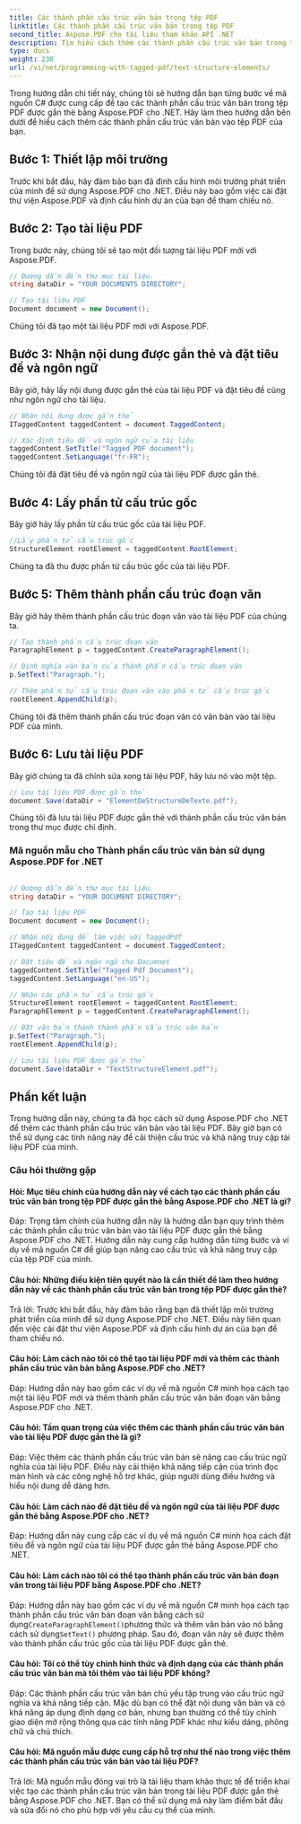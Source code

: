 ```yaml
---
title: Các thành phần cấu trúc văn bản trong tệp PDF
linktitle: Các thành phần cấu trúc văn bản trong tệp PDF
second_title: Aspose.PDF cho tài liệu tham khảo API .NET
description: Tìm hiểu cách thêm các thành phần cấu trúc văn bản trong tệp PDF bằng Aspose.PDF cho .NET. Cải thiện cấu trúc và khả năng truy cập các tệp PDF của bạn.
type: docs
weight: 230
url: /vi/net/programming-with-tagged-pdf/text-structure-elements/
---
```

Trong hướng dẫn chi tiết này, chúng tôi sẽ hướng dẫn bạn từng bước về mã nguồn C# được cung cấp để tạo các thành phần cấu trúc văn bản trong tệp PDF được gắn thẻ bằng Aspose.PDF cho .NET. Hãy làm theo hướng dẫn bên dưới để hiểu cách thêm các thành phần cấu trúc văn bản vào tệp PDF của bạn.

## Bước 1: Thiết lập môi trường

Trước khi bắt đầu, hãy đảm bảo bạn đã định cấu hình môi trường phát triển của mình để sử dụng Aspose.PDF cho .NET. Điều này bao gồm việc cài đặt thư viện Aspose.PDF và định cấu hình dự án của bạn để tham chiếu nó.

## Bước 2: Tạo tài liệu PDF

Trong bước này, chúng tôi sẽ tạo một đối tượng tài liệu PDF mới với Aspose.PDF.

```csharp
// Đường dẫn đến thư mục tài liệu.
string dataDir = "YOUR DOCUMENTS DIRECTORY";

// Tạo tài liệu PDF
Document document = new Document();
```

Chúng tôi đã tạo một tài liệu PDF mới với Aspose.PDF.

## Bước 3: Nhận nội dung được gắn thẻ và đặt tiêu đề và ngôn ngữ

Bây giờ, hãy lấy nội dung được gắn thẻ của tài liệu PDF và đặt tiêu đề cũng như ngôn ngữ cho tài liệu.

```csharp
// Nhận nội dung được gắn thẻ
ITaggedContent taggedContent = document.TaggedContent;

// Xác định tiêu đề và ngôn ngữ của tài liệu
taggedContent.SetTitle("Tagged PDF document");
taggedContent.SetLanguage("fr-FR");
```

Chúng tôi đã đặt tiêu đề và ngôn ngữ của tài liệu PDF được gắn thẻ.

## Bước 4: Lấy phần tử cấu trúc gốc

Bây giờ hãy lấy phần tử cấu trúc gốc của tài liệu PDF.

```csharp
//Lấy phần tử cấu trúc gốc
StructureElement rootElement = taggedContent.RootElement;
```

Chúng ta đã thu được phần tử cấu trúc gốc của tài liệu PDF.

## Bước 5: Thêm thành phần cấu trúc đoạn văn

Bây giờ hãy thêm thành phần cấu trúc đoạn văn vào tài liệu PDF của chúng ta.

```csharp
// Tạo thành phần cấu trúc đoạn văn
ParagraphElement p = taggedContent.CreateParagraphElement();

// Định nghĩa văn bản của thành phần cấu trúc đoạn văn
p.SetText("Paragraph.");

// Thêm phần tử cấu trúc đoạn văn vào phần tử cấu trúc gốc
rootElement.AppendChild(p);
```

Chúng tôi đã thêm thành phần cấu trúc đoạn văn có văn bản vào tài liệu PDF của mình.

## Bước 6: Lưu tài liệu PDF

Bây giờ chúng ta đã chỉnh sửa xong tài liệu PDF, hãy lưu nó vào một tệp.

```csharp
// Lưu tài liệu PDF được gắn thẻ
document.Save(dataDir + "ElementDeStructureDeTexte.pdf");
```

Chúng tôi đã lưu tài liệu PDF được gắn thẻ với thành phần cấu trúc văn bản trong thư mục được chỉ định.


### Mã nguồn mẫu cho Thành phần cấu trúc văn bản sử dụng Aspose.PDF for .NET 

```csharp

// Đường dẫn đến thư mục tài liệu.
string dataDir = "YOUR DOCUMENT DIRECTORY";

// Tạo tài liệu PDF
Document document = new Document();

// Nhận nội dung để làm việc với TaggedPdf
ITaggedContent taggedContent = document.TaggedContent;

// Đặt tiêu đề và ngôn ngữ cho Documnet
taggedContent.SetTitle("Tagged Pdf Document");
taggedContent.SetLanguage("en-US");

// Nhận các phần tử cấu trúc gốc
StructureElement rootElement = taggedContent.RootElement;
ParagraphElement p = taggedContent.CreateParagraphElement();

// Đặt văn bản thành thành phần cấu trúc văn bản
p.SetText("Paragraph.");
rootElement.AppendChild(p);

// Lưu tài liệu PDF được gắn thẻ
document.Save(dataDir + "TextStructureElement.pdf");
```

## Phần kết luận

Trong hướng dẫn này, chúng ta đã học cách sử dụng Aspose.PDF cho .NET để thêm các thành phần cấu trúc văn bản vào tài liệu PDF. Bây giờ bạn có thể sử dụng các tính năng này để cải thiện cấu trúc và khả năng truy cập tài liệu PDF của mình.

### Câu hỏi thường gặp

#### Hỏi: Mục tiêu chính của hướng dẫn này về cách tạo các thành phần cấu trúc văn bản trong tệp PDF được gắn thẻ bằng Aspose.PDF cho .NET là gì?

Đáp: Trọng tâm chính của hướng dẫn này là hướng dẫn bạn quy trình thêm các thành phần cấu trúc văn bản vào tài liệu PDF được gắn thẻ bằng Aspose.PDF cho .NET. Hướng dẫn này cung cấp hướng dẫn từng bước và ví dụ về mã nguồn C# để giúp bạn nâng cao cấu trúc và khả năng truy cập của tệp PDF của mình.

#### Câu hỏi: Những điều kiện tiên quyết nào là cần thiết để làm theo hướng dẫn này về các thành phần cấu trúc văn bản trong tệp PDF được gắn thẻ?

Trả lời: Trước khi bắt đầu, hãy đảm bảo rằng bạn đã thiết lập môi trường phát triển của mình để sử dụng Aspose.PDF cho .NET. Điều này liên quan đến việc cài đặt thư viện Aspose.PDF và định cấu hình dự án của bạn để tham chiếu nó.

#### Câu hỏi: Làm cách nào tôi có thể tạo tài liệu PDF mới và thêm các thành phần cấu trúc văn bản bằng Aspose.PDF cho .NET?

Đáp: Hướng dẫn này bao gồm các ví dụ về mã nguồn C# minh họa cách tạo một tài liệu PDF mới và thêm thành phần cấu trúc văn bản đoạn văn bằng Aspose.PDF cho .NET.

#### Câu hỏi: Tầm quan trọng của việc thêm các thành phần cấu trúc văn bản vào tài liệu PDF được gắn thẻ là gì?

Đáp: Việc thêm các thành phần cấu trúc văn bản sẽ nâng cao cấu trúc ngữ nghĩa của tài liệu PDF. Điều này cải thiện khả năng tiếp cận của trình đọc màn hình và các công nghệ hỗ trợ khác, giúp người dùng điều hướng và hiểu nội dung dễ dàng hơn.

#### Câu hỏi: Làm cách nào để đặt tiêu đề và ngôn ngữ của tài liệu PDF được gắn thẻ bằng Aspose.PDF cho .NET?

Đáp: Hướng dẫn này cung cấp các ví dụ về mã nguồn C# minh họa cách đặt tiêu đề và ngôn ngữ của tài liệu PDF được gắn thẻ bằng Aspose.PDF cho .NET.

#### Câu hỏi: Làm cách nào tôi có thể tạo thành phần cấu trúc văn bản đoạn văn trong tài liệu PDF bằng Aspose.PDF cho .NET?

 Đáp: Hướng dẫn này bao gồm các ví dụ về mã nguồn C# minh họa cách tạo thành phần cấu trúc văn bản đoạn văn bằng cách sử dụng`CreateParagraphElement()`phương thức và thêm văn bản vào nó bằng cách sử dụng`SetText()` phương pháp. Sau đó, đoạn văn này sẽ được thêm vào thành phần cấu trúc gốc của tài liệu PDF được gắn thẻ.

#### Câu hỏi: Tôi có thể tùy chỉnh hình thức và định dạng của các thành phần cấu trúc văn bản mà tôi thêm vào tài liệu PDF không?

Đáp: Các thành phần cấu trúc văn bản chủ yếu tập trung vào cấu trúc ngữ nghĩa và khả năng tiếp cận. Mặc dù bạn có thể đặt nội dung văn bản và có khả năng áp dụng định dạng cơ bản, nhưng bạn thường có thể tùy chỉnh giao diện mở rộng thông qua các tính năng PDF khác như kiểu dáng, phông chữ và chú thích.

#### Câu hỏi: Mã nguồn mẫu được cung cấp hỗ trợ như thế nào trong việc thêm các thành phần cấu trúc văn bản vào tài liệu PDF?

Trả lời: Mã nguồn mẫu đóng vai trò là tài liệu tham khảo thực tế để triển khai việc tạo các thành phần cấu trúc văn bản trong tài liệu PDF được gắn thẻ bằng Aspose.PDF cho .NET. Bạn có thể sử dụng mã này làm điểm bắt đầu và sửa đổi nó cho phù hợp với yêu cầu cụ thể của mình.